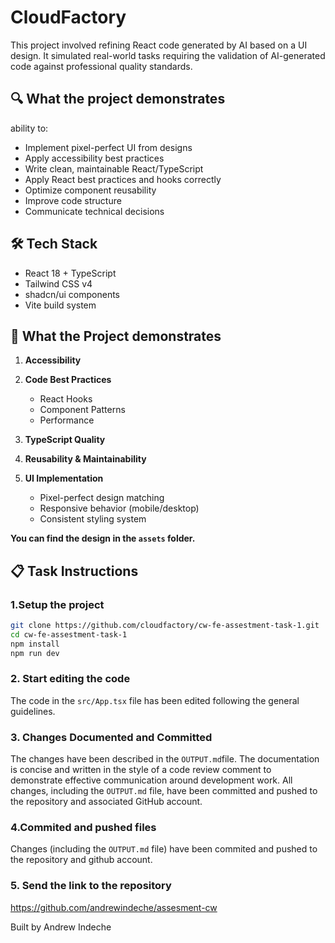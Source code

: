 # CloudFactory

This project involved refining React code generated by AI based on a UI design. It simulated real-world tasks requiring the validation of AI-generated code against professional quality standards.

## 🔍 What the project demonstrates

ability to: 

- Implement pixel-perfect UI from designs
- Apply accessibility best practices
- Write clean, maintainable React/TypeScript
- Apply React best practices and hooks correctly
- Optimize component reusability
- Improve code structure
- Communicate technical decisions

## 🛠️ Tech Stack

- React 18 + TypeScript
- Tailwind CSS v4
- shadcn/ui components
- Vite build system

## 📐 What the Project demonstrates

1. **Accessibility**
2. **Code Best Practices**
   - React Hooks
   - Component Patterns
   - Performance

3. **TypeScript Quality**

4. **Reusability & Maintainability**

5. **UI Implementation**
   - Pixel-perfect design matching
   - Responsive behavior (mobile/desktop)
   - Consistent styling system

**You can find the design in the `assets` folder.**

## 📋 Task Instructions

### 1.Setup the project

```bash
git clone https://github.com/cloudfactory/cw-fe-assestment-task-1.git
cd cw-fe-assestment-task-1
npm install
npm run dev
```

### 2. Start editing the code

The code in the `src/App.tsx` file has been edited following the general guidelines.

### 3. Changes Documented and Committed

The changes have been described in the `OUTPUT.md`file. The documentation is concise and written in the style of a code review comment to demonstrate effective communication around development work.
All changes, including the `OUTPUT.md` file, have been committed and pushed to the repository and associated GitHub account.

### 4.Commited and pushed files

Changes (including the `OUTPUT.md` file) have been commited and pushed to the repository and github account.

### 5. Send the link to the repository

https://github.com/andrewindeche/assesment-cw

Built by Andrew Indeche
